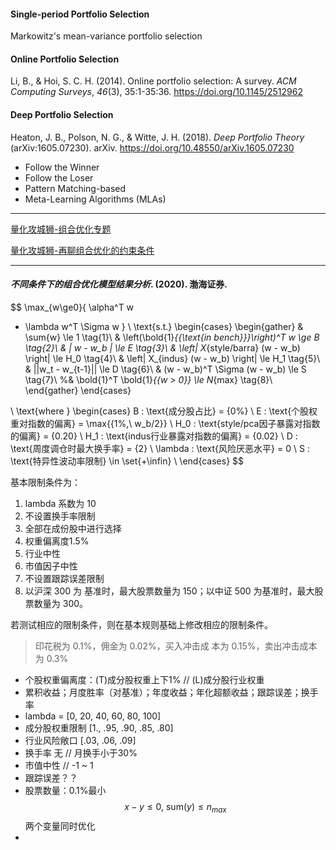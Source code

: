 #### Single-period Portfolio Selection

Markowitz's mean-variance portfolio selection

#### Online Portfolio Selection

Li, B., & Hoi, S. C. H. (2014). Online portfolio selection: A survey. *ACM Computing Surveys*, *46*(3), 35:1-35:36. https://doi.org/10.1145/2512962

#### Deep Portfolio Selection

Heaton, J. B., Polson, N. G., & Witte, J. H. (2018). *Deep Portfolio Theory* (arXiv:1605.07230). arXiv. https://doi.org/10.48550/arXiv.1605.07230

- Follow the Winner
- Follow the Loser
- Pattern Matching-based
- Meta-Learning Algorithms (MLAs)

---

[量化攻城狮-组合优化专题](https://mp.weixin.qq.com/s/xcT71gfa924bYe5ETNOTdQ)

[量化攻城狮-再聊组合优化的约束条件](https://mp.weixin.qq.com/s/KKbmLkOgdSPi0UaqHVDiRw)

---

#### *不同条件下的组合优化模型结果分析*. (2020). 渤海证券.

$$
\max_{w\ge0}{ \alpha^T w 
- \lambda w^T \Sigma w
} \\
\text{s.t.}
\begin{cases}
\begin{gather}
& \sum{w} \le 1  \tag{1}\\
& \left(\bold{1}_{\{\text{in bench}\}}\right)^T w \ge B \tag{2}\\
& | w - w_b | \le E \tag{3}\\
& \left| X_{style/barra} (w - w_b) \right| \le H_0 \tag{4}\\
& \left| X_{indus} (w - w_b) \right| \le H_1 \tag{5}\\
& ||w_t - w_{t-1}|| \le D \tag{6}\\
& (w - w_b)^T \Sigma (w - w_b) \le S \tag{7}\\
%& \bold{1}^T \bold{1}_{\{w > 0\}} \le N_{max} \tag{8}\\
\end{gather}
\end{cases}

\\
\text{where }
\begin{cases}
B : \text{成分股占比} = {0\%} \\
E : \text{个股权重对指数的偏离} = \max{\{1\%,\ w_b/2\}} \\
H_0 : \text{style/pca因子暴露对指数的偏离} = {0.20} \\
H_1 : \text{indus行业暴露对指数的偏离} = {0.02} \\
D : \text{周度调仓时最大换手率} = {2} \\
\lambda : \text{风险厌恶水平} = 0 \\
S : \text{特异性波动率限制} \in \set{+\infin} \\
\end{cases}
$$

基本限制条件为：

1. lambda 系数为 10
2. 不设置换手率限制
3. 全部在成份股中进行选择
4. 权重偏离度1.5%
5. 行业中性
6. 市值因子中性
7. 不设置跟踪误差限制
8. 以沪深 300 为 基准时，最大股票数量为 150；以中证 500 为基准时，最大股票数量为 300。

若测试相应的限制条件，则在基本规则基础上修改相应的限制条件。

> 印花税为 0.1%，佣金为 0.02%，买入冲击成 本为 0.15%，卖出冲击成本为 0.3%

- 个股权重偏离度：(T)成分股权重上下1% // (L)成分股行业权重
- 累积收益；月度胜率（对基准）；年度收益；年化超额收益；跟踪误差；换手率
- lambda = [0, 20, 40, 60, 80, 100] 
- 成分股权重限制 [1., .95, .90, .85, .80]
- 行业风险敞口 [.03, .06, .09]
- 换手率 无 // 月换手小于30%
- 市值中性 // -1 ~ 1
- 跟踪误差？？
- 股票数量：0.1%最小 $$x - y \le 0,\ \text{sum}(y) \le n_{max}$$ 两个变量同时优化
- 